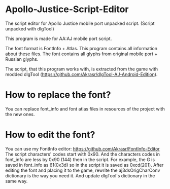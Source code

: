 # Apollo-Justice-Script-Editor
The script editor for Apollo Justice mobile port unpacked script. (Script unpacked with dlgTool)

This program is made for AA:AJ mobile port script. 

The font format is FontInfo + Atlas. This program contains all information about these files.
The font contains all glyphs from original mobile port + Russian glyphs.

The script, that this program works with, is extracted from the game with modded dlgTool (https://github.com/Akrasr/dlgTool-AJ-Android-Edition).

# How to replace the font?
You can replace font_info and font atlas files in resources of the project with the new ones.

# How to edit the font?
You can use my FontInfo editor: https://github.com/Akrasr/FontInfo-Editor
The script characters' codes start with 0x90. And the characters codes in font_info are less by 0x90 (144) then in the script. For example, the G is saved in font_info as 61(0x3d) so in the script it is saved as 0xcd(201). After editing the font and placing it to the game, rewrite the aj3dsOrigCharConv dictionary is the way you need it. And update dlgTool's dictionary in the same way.
